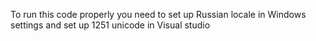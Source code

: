 To run this code properly you need to set up Russian locale in Windows settings and set up 1251 unicode in Visual studio
